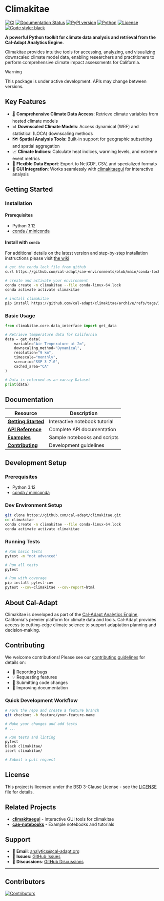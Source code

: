 # Climakitae

[![CI](https://github.com/cal-adapt/climakitae/workflows/ci/badge.svg)](https://github.com/cal-adapt/climakitae/actions/workflows/ci.yaml)
[![Documentation Status](https://readthedocs.org/projects/climakitae/badge/?version=latest)](https://climakitae.readthedocs.io/en/latest/?badge=latest)
[![PyPI version](https://badge.fury.io/py/climakitae.svg)](https://badge.fury.io/py/climakitae)
[![Python](https://img.shields.io/badge/python-3.12-blue.svg)](https://www.python.org/downloads/)
[![License](https://img.shields.io/badge/License-BSD%203--Clause-blue.svg)](https://opensource.org/licenses/BSD-3-Clause)
[![Code style: black](https://img.shields.io/badge/code%20style-black-000000.svg)](https://github.com/psf/black)

**A powerful Python toolkit for climate data analysis and retrieval from the Cal-Adapt Analytics Engine.**

Climakitae provides intuitive tools for accessing, analyzing, and visualizing downscaled climate model data, enabling researchers and practitioners to perform comprehensive climate impact assessments for California.

> [!WARNING]
> This package is under active development. APIs may change between versions.

## Key Features

- 🌡️ **Comprehensive Climate Data Access**: Retrieve climate variables from hosted climate models
- 📊 **Downscaled Climate Models**: Access dynamical (WRF) and statistical (LOCA) downscaling methods  
- 🗺️ **Spatial Analysis Tools**: Built-in support for geographic subsetting and spatial aggregation
- 📈 **Climate Indices**: Calculate heat indices, warming levels, and extreme event metrics
- 🔧 **Flexible Data Export**: Export to NetCDF, CSV, and specialized formats
- 📱 **GUI Integration**: Works seamlessly with [climakitaegui](https://github.com/cal-adapt/climakitaegui) for interactive analysis

## Getting Started

### Installation

#### Prerequisites

- Python 3.12
- [conda / miniconda](https://www.anaconda.com/docs/getting-started/miniconda/install#quickstart-install-instructions)

#### Install with `conda`

For additional details on the latest version and step-by-step installation instructions please visit [the wiki]()

```bash
# get the conda lock file from github
curl https://github.com/cal-adapt/cae-environments/blob/main/conda-lock/climakitae/1.2.3/conda-linux-64.lock -o conda-linux-64.lock

# create and activate your environment
conda create -n climakitae --file conda-linux-64.lock
conda activate activate climakitae

# install climakitae
pip install https://github.com/cal-adapt/climakitae/archive/refs/tags/1.2.3.zip
```

### Basic Usage

```python
from climakitae.core.data_interface import get_data

# Retrieve temperature data for California
data = get_data(
    variable="Air Temperature at 2m",
    downscaling_method="Dynamical", 
    resolution="9 km",
    timescale="monthly",
    scenario="SSP 3-7.0",
    cached_area="CA"
)

# Data is returned as an xarray Dataset
print(data)
```

## Documentation

| Resource | Description |
|----------|-------------|
| [**Getting Started**](https://github.com/cal-adapt/cae-notebooks/blob/main/getting_started.ipynb) | Interactive notebook tutorial |
| [**API Reference**](https://climakitae.readthedocs.io/en/latest/) | Complete API documentation |
| [**Examples**](examples/) | Sample notebooks and scripts |
| [**Contributing**](https://climakitae.readthedocs.io/en/latest/contribute.html) | Development guidelines |

## Development Setup

### Prerequisites

- Python 3.12
- [conda / miniconda](https://www.anaconda.com/docs/getting-started/miniconda/install#quickstart-install-instructions)

### Dev Environment Setup

```bash
git clone https://github.com/cal-adapt/climakitae.git
cd climakitae
conda create -n climakitae --file conda-linux-64.lock
conda activate activate climakitae
```

### Running Tests

```bash
# Run basic tests
pytest -m "not advanced"

# Run all tests
pytest

# Run with coverage
pip install pytest-cov
pytest --cov=climakitae --cov-report=html
```

## About Cal-Adapt

Climakitae is developed as part of the [Cal-Adapt Analytics Engine](https://analytics.cal-adapt.org), California's premier platform for climate data and tools. Cal-Adapt provides access to cutting-edge climate science to support adaptation planning and decision-making.

## Contributing

We welcome contributions! Please see our [contributing guidelines](https://climakitae.readthedocs.io/en/latest/contribute.html) for details on:

- 🐛 Reporting bugs
- 💡 Requesting features  
- 🔧 Submitting code changes
- 📖 Improving documentation

### Quick Development Workflow



```bash
# Fork the repo and create a feature branch
git checkout -b feature/your-feature-name

# Make your changes and add tests
# ...

# Run tests and linting
pytest
black climakitae/
isort climakitae/

# Submit a pull request
```

## License

This project is licensed under the BSD 3-Clause License - see the [LICENSE](LICENSE) file for details.

## Related Projects

- [**climakitaegui**](https://github.com/cal-adapt/climakitaegui) - Interactive GUI tools for climakitae
- [**cae-notebooks**](https://github.com/cal-adapt/cae-notebooks) - Example notebooks and tutorials

## Support

- 📧 **Email**: [analytics@cal-adapt.org](mailto:analytics@cal-adapt.org)
- 🐛 **Issues**: [GitHub Issues](https://github.com/cal-adapt/climakitae/issues)
- 💬 **Discussions**: [GitHub Discussions](https://github.com/cal-adapt/climakitae/discussions)

---

## Contributors

[![Contributors](https://contrib.rocks/image?repo=cal-adapt/climakitae)](https://github.com/cal-adapt/climakitae/graphs/contributors)